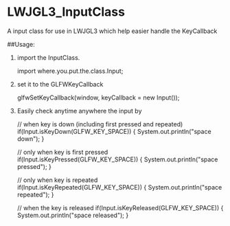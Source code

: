 # LWJGL3_InputClass
A input class for use in LWJGL3 which help easier handle the KeyCallback

##Usage:

1. import the InputClass.

    import where.you.put.the.class.Input;


2. set it to the GLFWKeyCallback

    glfwSetKeyCallback(window, keyCallback = new Input());


3. Easily check anytime anywhere the input by

    // when key is down (including first pressed and repeated)
    if(Input.isKeyDown(GLFW_KEY_SPACE)) {
        System.out.println("space down");
    }

    // only when key is first pressed
    if(Input.isKeyPressed(GLFW_KEY_SPACE)) {
        System.out.println("space pressed");
    }

    // only when key is repeated
    if(Input.isKeyRepeated(GLFW_KEY_SPACE)) {
        System.out.println("space repeated");
    }

    // when the key is released
    if(Input.isKeyReleased(GLFW_KEY_SPACE)) {
        System.out.println("space released");
    }
